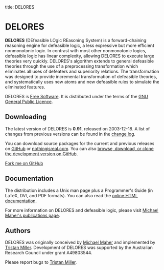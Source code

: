 title: DELORES

# DELORES

**DELORES** (DEfeasible LOgic REasoning System) is a
forward-chaining reasoning engine for defeasible logic, a less
expressive but more efficient nonmonotonic logic. In contrast with most
other nonmonotonic logics, defeasible logic has linear complexity,
allowing DELORES to execute large theories very quickly. DELORES's
algorithm extends to general defeasible theories through the use of a
preprocessing transformation which eliminates all uses of defeaters and
superiority relations. The transformation was designed to provide
incremental transformation of defeasible theories, and systematically
uses new atoms and new defeasible rules to simulate the eliminated
features.

DELORES is [Free Software](https://www.gnu.org/philosophy/free-sw.html).
It is distributed under the terms of the [GNU General Public
Licence](https://www.gnu.org/copyleft/gpl.html).

Downloading
-----------

The latest version of DELORES is **0.91**, released on 2003-12-18. A
list of changes from previous versions can be found in the [change
log](https://files.nothingisreal.com/software/delores/NEWS).

You can download source packages for the current and previous releases
on [GitHub](https://github.com/logological/delores/releases) or
[nothingisreal.com](https://files.nothingisreal.com/software/delores/).
You can also
[browse, download, or clone the development version on GitHub](https://github.com/logological/delores/).

<a class="github-fork-ribbon" href="https://github.com/logological/delores/" title="Fork me on GitHub">Fork me on GitHub</a>

Documentation
-------------

The distribution includes a Unix man page plus a Programmer's Guide (in
LaTeX, DVI, and PDF formats). You can also read the [online HTML
documentation](https://files.nothingisreal.com/software/delores/delores.html).

For more information on DELORES and defeasible logic, please visit
[Michael Maher's publications
page](https://www.unsw.adfa.edu.au/australian-centre-for-cyber-security/associate-professor-michael-maher).

Authors
-------

DELORES was originally conceived by [Michael
Maher](https://www.unsw.adfa.edu.au/australian-centre-for-cyber-security/associate-professor-michael-maher) and implemented by [Tristan
Miller](/). Development of DELORES was
supported by the Australian Research Council under grant A49803544.

Please report bugs to [Tristan
Miller](mailto:psychonaut@nothingisreal.com).
